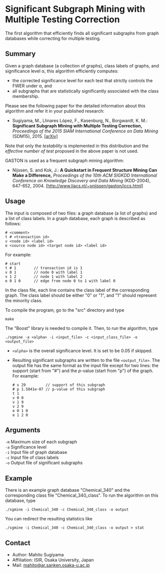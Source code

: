 Significant Subgraph Mining with Multiple Testing Correction
============================================================

The first algorithm that efficiently finds all significant subgraphs from graph databases while correcting for multiple testing.

Summary
-------

Given a graph database (a collection of graphs), class labels of graphs, and significance level &alpha;, this algorithm efficiently computes:
* the corrected significance level for each test that strictly controls the FWER under &alpha;, and
* all subgraphs that are statistically significantly associated with the class membership.

Please see the following paper for the detailed information about this algorithm and refer it in your published research:

* Sugiyama, M., Llinares López, F., Kasenburg, N., Borgwardt, K. M.: **Significant Subgraph Mining with Multiple Testing Correction,** *Proceedings of the 2015 SIAM International Conference on Data Mining* (SDM15), 2015.
[[arXiv]](http://arxiv.org/abs/1407.0316)

Note that only the *testability* is implemented in this distribution and the *effective number of test* proposed in the above paper is not used.


GASTON is used as a frequent subgraph mining algorithm:

* Nijssen, S. and Kok, J.: **A Quickstart in Frequent Structure Mining Can
  Make a Difference,** *Proceedings of the 10th ACM SIGKDD International Conference on Knowledge Discovery and Data Mining* (KDD-2004), 647-652, 2004. [http://www.liacs.nl/~snijssen/gaston/iccs.html]


Usage
-----

The input is composed of two files: a graph database (a list of graphs) and a list of class labels.
In a graph database, each graph is described as follows:

```
# <comment>
t # <transaction id>
v <node id> <label id>
e <source node id> <target node id> <label id>
```

For example:

```
# start  
t # 1        // transaction id is 1
v 0 1        // node 0 with label 1
v 1 2        // node 1 with label 2
e 0 1 0      // edge from node 0 to 1 with label 0
```

In the class file, each line contains the class label of the corresponding graph.
The class label should be either "0" or "1", and "1" should represent the minority class.


To compile the program, go to the "src" directory and type

```
make
```
The "Boost" library is needed to compile it.
Then, to run the algorithm, type

```
./sgmine -a <alpha> -i <input_file> -c <input_class_file> -o <output_file>
```

* `<alpha>` is the overall significance level. It is set to be 0.05 if skipped.
* Resulting significant subgraphs are written to the file `<output_file>`. The output file has the same format as the input file except for two lines: the support (start from "\#") and the *p*-value (start from "p") of the graph. For example:

  ```
  # s 29         // support of this subgraph
  # p 1.5841e-07 // p-value of this subgraph
  t 1
  v 0 0
  v 1 9
  v 2 9
  e 0 1 0
  e 1 2 0
  ```

Arguments
---------

`-m` Maximum size of each subgraph  
`-a` Significance level  
`-i` Input file of graph database  
`-c` Input file of class labels  
`-o` Output file of significant subgraphs


Example
-------

There is an example graph database "Chemical_340" and the corresponding class file "Chemical_340_class". To run the algorithm on this database, type

```
./sgmine -i Chemical_340 -c Chemical_340_class -o output
```

You can redirect the resulting statistics like

```
./sgmine -i Chemical_340 -c Chemical_340_class -o output > stat
```



Contact
-------

* Author: Mahito Sugiyama
* Affiliation: ISIR, Osaka University, Japan
* Mail: mahito@ar.sanken.osaka-u.ac.jp
